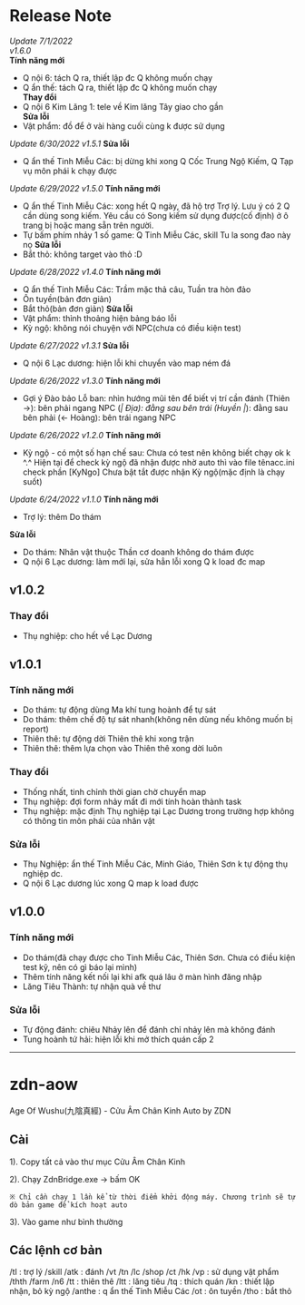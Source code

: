 # Release Note
*Update 7/1/2022*  
*v1.6.0*  
**Tính năng mới**
- Q nội 6: tách Q ra, thiết lập đc Q không muốn chạy 
- Q ẩn thế: tách Q ra, thiết lập đc Q không muốn chạy  
**Thay đổi**
- Q nội 6 Kim Lăng 1: tele về Kim lăng Tây giao cho gần  
**Sửa lỗi**
- Vật phẩm: đồ để ở vài hàng cuối cùng k được sử dụng


*Update 6/30/2022*
*v1.5.1*
**Sửa lỗi**
- Q ẩn thế Tinh Miễu Các: bị dừng khi xong Q Cốc Trung Ngộ Kiếm, Q Tạp vụ môn phái k chạy được

*Update 6/29/2022*
*v1.5.0*
**Tính năng mới**
- Q ẩn thế Tinh Miễu Các: xong hết Q ngày, đã hộ trợ Trợ lý. Lưu ý có 2 Q cần dùng song kiếm. Yêu cầu có Song kiếm sử dụng được(cố định) ở ô trang bị hoặc mang sẵn trên người.
- Tự bấm phím nhảy 1 số game: Q Tinh Miễu Các, skill Tu la song đao này nọ
**Sửa lỗi**
- Bắt thỏ: không target vào thỏ :D

*Update 6/28/2022*
*v1.4.0*
**Tính năng mới**
- Q ẩn thế Tinh Miễu Các: Trầm mặc thả câu, Tuần tra hòn đảo
- Ôn tuyền(bản đơn giản)
- Bắt thỏ(bản đơn giản)
**Sửa lỗi**
- Vật phẩm: thỉnh thoảng hiện bảng báo lỗi
- Kỳ ngộ: không nói chuyện với NPC(chưa có điều kiện test)

*Update 6/27/2022*
*v1.3.1*
**Sửa lỗi**
- Q nội 6 Lạc dương: hiện lỗi khi chuyển vào map ném đá

*Update 6/26/2022*
*v1.3.0*
**Tính năng mới**
- Gợi ý Đào bảo Lỗ ban: nhìn hướng mũi tên để biết vị trí cần đánh
  (Thiên →): bên phải ngang NPC
  (_| Địa): đằng sau bên trái
  (Huyền |_): đằng sau bên phải
  (← Hoàng): bên trái ngang NPC

*Update 6/26/2022*
*v1.2.0*
**Tính năng mới**
- Kỳ ngộ - có một số hạn chế sau:
  Chưa có test nên không biết chạy ok k ^.^
  Hiện tại để check kỳ ngộ đã nhận được nhờ auto thì vào file tênacc.ini check phần [KyNgo]
  Chưa bật tắt được nhận Kỳ ngộ(mặc định là chạy suốt)

*Update 6/24/2022*
*v1.1.0*
**Tính năng mới**
- Trợ lý: thêm Do thám

**Sửa lỗi**
- Do thám: Nhân vật thuộc Thần cơ doanh không do thám được
- Q nội 6 Lạc dương: làm mới lại, sửa hẳn lỗi xong Q k load đc map


## v1.0.2
### Thay đổi
- Thụ nghiệp: cho hết về Lạc Dương


## v1.0.1
### Tính năng mới
- Do thám: tự động dùng Ma khí tung hoành để tự sát
- Do thám: thêm chế độ tự sát nhanh(không nên dùng nếu không muốn bị report)
- Thiên thê: tự động dời Thiên thê khi xong trận
- Thiên thê: thêm lựa chọn vào Thiên thê xong dời luôn

### Thay đổi
- Thống nhất, tinh chỉnh thời gian chờ chuyển map
- Thụ nghiệp: đợi form nhảy mất đi mới tính hoàn thành task
- Thụ nghiệp: mặc định Thụ nghiệp tại Lạc Dương trong trường hợp không có thông tin môn phái của nhân vật

### Sửa lỗi
- Thụ Nghiệp: ẩn thế Tinh Miễu Các, Minh Giáo, Thiên Sơn k tự động thụ nghiệp dc.
- Q nội 6 Lạc dương lúc xong Q map k load được


## v1.0.0
### Tính năng mới
- Do thám(đã chạy được cho Tinh Miễu Các, Thiên Sơn. Chưa có điều kiện test kỹ, nên có gì báo lại mình)
- Thêm tính năng kết nối lại khi afk quá lâu ở màn hình đăng nhập
- Lăng Tiêu Thành: tự nhận quà về thư

### Sửa lỗi
- Tự động đánh: chiêu Nhảy lên để đánh chỉ nhảy lên mà không đánh
- Tung hoành tứ hải: hiện lỗi khi mở thích quán cấp 2


-----------
# zdn-aow
Age Of Wushu(九陰真經) - Cửu Âm Chân Kinh Auto by ZDN

## Cài

1). Copy tất cả vào thư mục Cửu Âm Chân Kinh

2). Chạy ZdnBridge.exe -> bấm OK

    ※ Chỉ cần chạy 1 lần kể từ thời điểm khởi động máy. Chương trình sẽ tự dò bản game để kích hoạt auto

3). Vào game như bình thường

## Các lệnh cơ bản
 /tl : trợ lý
 /skill
 /atk : đánh
 /vt
 /tn
 /lc
 /shop
 /ct
 /hk
 /vp : sử dụng vật phẩm
 /thth
 /farm
 /n6
 /tt : thiên thê
 /ltt : lăng tiêu
 /tq : thích quán
 /kn : thiết lập nhận, bỏ kỳ ngộ
 /anthe : q ẩn thế Tinh Miễu Các
 /ot : ôn tuyền
 /tho : bắt thỏ
